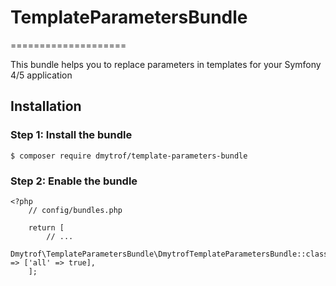 # TemplateParametersBundle
====================

This bundle helps you to replace parameters in templates for your Symfony 4/5 application

## Installation

### Step 1: Install the bundle

    $ composer require dmytrof/template-parameters-bundle 

### Step 2: Enable the bundle

    <?php
        // config/bundles.php
        
        return [
            // ...
            Dmytrof\TemplateParametersBundle\DmytrofTemplateParametersBundle::class => ['all' => true],
        ];
        
        